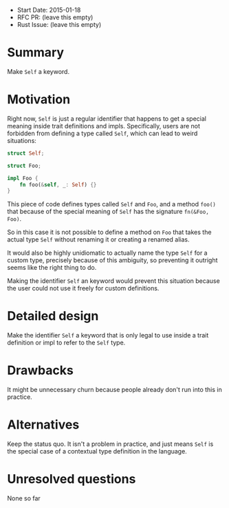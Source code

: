 - Start Date: 2015-01-18
- RFC PR: (leave this empty)
- Rust Issue: (leave this empty)

# Summary

Make `Self` a keyword.

# Motivation

Right now, `Self` is just a regular identifier that happens to get a special meaning
inside trait definitions and impls. Specifically, users are not forbidden from defining
a type called `Self`, which can lead to weird situations:

```rust
struct Self;

struct Foo;

impl Foo {
    fn foo(&self, _: Self) {}
}
```

This piece of code defines types called `Self` and `Foo`,
and a method `foo()` that because of the special meaning of `Self` has
the signature `fn(&Foo, Foo)`.

So in this case it is not possible to define a method on `Foo` that takes the
actual type `Self` without renaming it or creating a renamed alias.

It would also be highly unidiomatic to actually name the type `Self`
for a custom type, precisely because of this ambiguity, so preventing it outright seems like the right thing to do.

Making the identifier `Self` an keyword would prevent this situation because the user could not use it freely for custom definitions.

# Detailed design

Make the identifier `Self` a keyword that is only legal to use inside a trait definition or impl to refer to the `Self` type.

# Drawbacks

It might be unnecessary churn because people already don't run into this
in practice.

# Alternatives

Keep the status quo. It isn't a problem in practice, and just means
`Self` is the special case of a contextual type definition in the language.

# Unresolved questions

None so far
